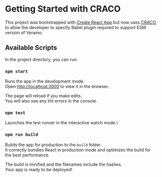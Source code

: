 # Getting Started with CRACO

This project was bootstrapped with [Create React App](https://github.com/facebook/create-react-app) but now uses [CRACO](https://github.com/dilanx/craco), to allow the developer
to specify Babel plugin required to support ESM version of Veramo.

## Available Scripts

In the project directory, you can run:

### `npm start`

Runs the app in the development mode.\
Open [http://localhost:3000](http://localhost:3000) to view it in the browser.

The page will reload if you make edits.\
You will also see any lint errors in the console.

### `npm test`

Launches the test runner in the interactive watch mode.\

### `npm run build`

Builds the app for production to the `build` folder.\
It correctly bundles React in production mode and optimizes the build for the best performance.

The build is minified and the filenames include the hashes.\
Your app is ready to be deployed!
